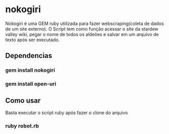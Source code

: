 # nokogiri
Nokogiri é uma GEM ruby utilizada para fazer webscraping(coleta de dados de um site externo). O Script tem como função acessar o site da stardew valley wiki, pegar o nome de todos os aldeões e salvar em um arquivo de texto após ser executado.

## Dependencias
### gem install nokogiri

### gem install open-uri

## Como usar
Basta executar o script ruby após fazer o clone  do arquivo

### ruby robot.rb
